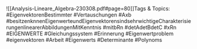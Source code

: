 
![[Analysis-Lineare_Algebra-230308.pdf#page=80]]Tags & Topics:
   #EigenvektorenBestimmter
   #Vertauschungen
   #Axb
   #besitzenknnenEigenwerteundEigenvektorensindsehrwichtigeCharakterisierungenlinearerAbbildungenMitKenntnis
   #mitbRn
   #detAdetBdetC
   #xRn
   #EIGENWERTE
   #Gleichungssystem
   #Erinnerung
   #Eigenwertproblem
   #eigenvektoren
   #Arbeit
   #Eigenwerts
   #Determinante
   #Polynoms